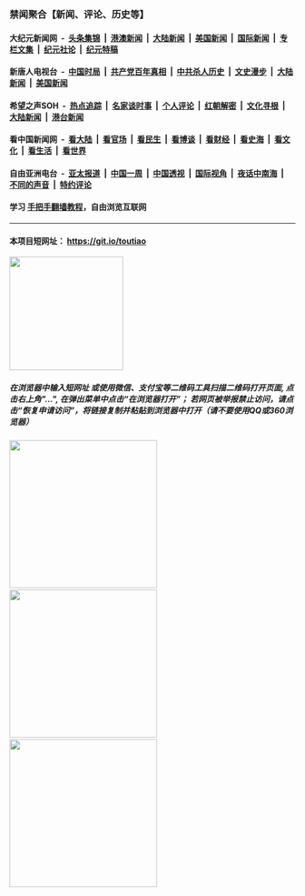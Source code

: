 ### 禁闻聚合【新闻、评论、历史等】

#### 大纪元新闻网 &nbsp;-&nbsp; [头条集锦](indexes/E头条集锦.md?t=02080611) &nbsp;|&nbsp; [港澳新闻](indexes/E港澳新闻.md?t=02080611)  &nbsp;|&nbsp; [大陆新闻](indexes/E大陆新闻.md?t=02080611) &nbsp;|&nbsp; [美国新闻](indexes/E美国新闻.md?t=02080611) &nbsp;|&nbsp; [国际新闻](indexes/E国际新闻.md?t=02080611) &nbsp;|&nbsp; [专栏文集](indexes/E专栏文集.md?t=02080611) &nbsp;|&nbsp; [纪元社论](indexes/E纪元社论.md?t=02080611) &nbsp;|&nbsp; [纪元特稿](indexes/E纪元特稿.md?t=02080611) 

#### 新唐人电视台 &nbsp;-&nbsp; [中国时局](indexes/N中国时局.md?t=02080611) &nbsp;|&nbsp; [共产党百年真相](indexes/N共产党百年真相.md?t=02080611) &nbsp;|&nbsp; [中共杀人历史](indexes/N中共杀人历史.md?t=02080611) &nbsp;|&nbsp; [文史漫步](indexes/N文史漫步.md?t=02080611) &nbsp;|&nbsp; [大陆新闻](indexes/N大陆新闻.md?t=02080611) &nbsp;|&nbsp; [美国新闻](indexes/N美国新闻.md?t=02080611)

#### 希望之声SOH &nbsp;-&nbsp; [热点追踪](indexes/H热点追踪.md?t=02080611) &nbsp;|&nbsp; [名家谈时事](indexes/H名家谈时事.md?t=02080611) &nbsp;|&nbsp; [个人评论](indexes/H个人评论.md?t=02080611)  &nbsp;|&nbsp; [红朝解密](indexes/H红朝解密.md?t=02080611) &nbsp;|&nbsp; [文化寻根](indexes/H文化寻根.md?t=02080611) &nbsp;|&nbsp; [大陆新闻](indexes/H大陆新闻.md?t=02080611) &nbsp;|&nbsp; [港台新闻](indexes/H港台新闻.md?t=02080611)

#### 看中国新闻网 &nbsp;-&nbsp; [看大陆](indexes/S看大陆.md?t=02080611) &nbsp;|&nbsp; [看官场](indexes/S看官场.md?t=02080611) &nbsp;|&nbsp; [看民生](indexes/S看民生.md?t=02080611)  &nbsp;|&nbsp; [看博谈](indexes/S看博谈.md?t=02080611) &nbsp;|&nbsp; [看财经](indexes/S看财经.md?t=02080611) &nbsp;|&nbsp; [看史海](indexes/S看史海.md?t=02080611) &nbsp;|&nbsp; [看文化](indexes/S看文化.md?t=02080611) &nbsp;|&nbsp; [看生活](indexes/S看生活.md?t=02080611) &nbsp;|&nbsp; [看世界](indexes/S看世界.md?t=02080611)

#### 自由亚洲电台 &nbsp;-&nbsp; [亚太报道](indexes/R亚太报道.md?t=02080611) &nbsp;|&nbsp; [中国一周](indexes/R中国一周.md?t=02080611) &nbsp;|&nbsp; [中国透视](indexes/R中国透视.md?t=02080611)  &nbsp;|&nbsp; [国际视角](indexes/R国际视角.md?t=02080611) &nbsp;|&nbsp; [夜话中南海](indexes/R夜话中南海.md?t=02080611) &nbsp;|&nbsp; [不同的声音](indexes/R不同的声音.md?t=02080611) &nbsp;|&nbsp; [特约评论](indexes/R特约评论.md?t=02080611)

#### 学习 [手把手翻墙教程](https://github.com/gfw-breaker/guides/wiki)，自由浏览互联网

----

#### 本项目短网址： https://git.io/toutiao
<img src="https://raw.githubusercontent.com/gfw-breaker/banned-news/master/scripts/img/qr.png" width="200px"/>  

##### 在浏览器中输入短网址 或使用微信、支付宝等二维码工具扫描二维码打开页面, 点击右上角"...", 在弹出菜单中点击“在浏览器打开”； 若网页被举报禁止访问，请点击“恢复申请访问”，将链接复制并粘贴到浏览器中打开（请不要使用QQ或360浏览器）

<img src="https://raw.githubusercontent.com/gfw-breaker/banned-news/master/scripts/img/1.png" width="260px"/> &nbsp; <img src="https://raw.githubusercontent.com/gfw-breaker/banned-news/master/scripts/img/2.png" width="260px"/> &nbsp; <img src="https://raw.githubusercontent.com/gfw-breaker/banned-news/master/scripts/img/3.png" width="260px"/>
